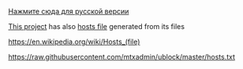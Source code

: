 [Нажмите сюда для русской версии](hosts_file_ru.md)


[This project](../README_en.md) has also [hosts file](https://ru.wikipedia.org/wiki/Hosts) generated from its files

https://en.wikipedia.org/wiki/Hosts_(file)

https://raw.githubusercontent.com/mtxadmin/ublock/master/hosts.txt
